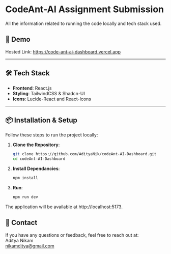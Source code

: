 # CodeAnt-AI Assignment Submission

All the information related to running the code locally and tech stack used.

## 📸 Demo

Hosted Link: https://code-ant-ai-dashboard.vercel.app

---

## 🛠️ Tech Stack

- **Frontend**: React.js
- **Styling**: TailwindCSS & Shadcn-UI
- **Icons**: Lucide-React and React-Icons

---


## 📦 Installation & Setup

Follow these steps to run the project locally:
1. **Clone the Repository**:
   ```bash
   git clone https://github.com/AdityaNik/codeAnt-AI-Dashboard.git
   cd codeAnt-AI-Dashboard

2. **Install Dependancies**:
   ```bash
   npm install

2. **Run**:
   ```bash
   npm run dev
The application will be available at http://localhost:5173.


## 📧 Contact

If you have any questions or feedback, feel free to reach out at: <br> 
Aditya Nikam <br> 
nikamditya@gmail.com
